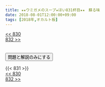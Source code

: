```yaml
---
title: ★★ウミガメのスープ★ほい831杯目★★　蘇る味 	
date: 2018-08-01T12:00:00+09:00
tags: [2018年,オカルト板]
---
```

<div class="th_left"><a href="../830"><< 830</a></div>
<div class="th_right"><a href="../832">832 >></a></div>
<br><br>
<script src="../../js/cupsoup.js"></script>
<form>
<input type="button" value="問題と解説のみにする" onClick="toggleCupsoup()">
</form>
{{< 831 >}}
<div class="th_left"><a href="../830"><< 830</a></div>
<div class="th_right"><a href="../832">832 >></a></div>
